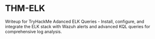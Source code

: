 # THM-ELK
Writeup for TryHackMe Adanced ELK Queries -  Install, configure, and integrate the ELK stack with Wazuh alerts and advanced KQL queries for comprehensive log analysis.
